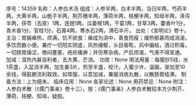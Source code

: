序号：14359
名称：人参白术汤
组成：人参半两，白术半两，当归半两，芍药半两，大黄半两，山栀子半两，荆芥穗半两，薄荷半两，桔梗半两，知母半两，泽泻半两，茯苓（去皮）1两，连翘1两，瓜蒌根1两，干葛1两，甘草3两，藿香叶1分，青木香1分，官桂1分，石膏4两，寒水石2两，滑石半斤。
出处：《宣明论》卷十。
主治：胃膈瘅热，烦满，饥不欲食：瘅成为消中，善食而瘦；燥热郁甚而成消渴，多饮而数小便。兼疗一切阳实阴虚，风热燥郁，头目昏眩，风中偏枯，酒过积毒，一切肠胃燥涩，倦闷壅塞，疮疥痿痹；并伤寒杂病，产后烦渴，气液不得宣通。
加减：湿热内甚自利者，去大黄、芒消。
功效：None
用法用量：每服抄5钱，水1茶盏，入盆消半两，加生姜3片，煎至半盏，绞汁。入蜜少许，温服。渐加至10余钱，得脏腑流利取效。如常服，以意加减，兼服消痞丸散，以散肠胃结滞。
制备方法：上为细末。
临床应用：None
各家论述：None
用药禁忌：None
附注：人参白术散（《儒门事亲》卷十三）。按：《儒门事亲》人参白术散较本方少荆芥、薄荷、桔梗、知母，疑脱。
